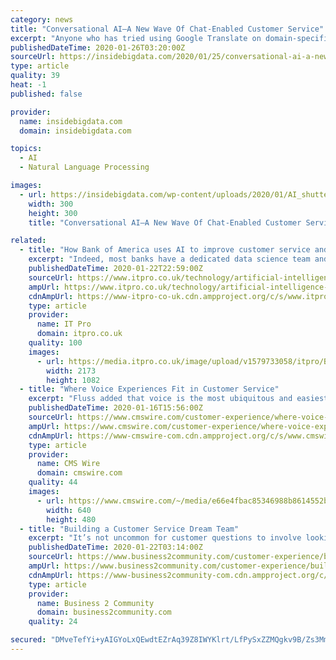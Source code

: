 ```yaml
---
category: news
title: "Conversational AI—A New Wave Of Chat-Enabled Customer Service"
excerpt: "Anyone who has tried using Google Translate on domain-specific documents can attest to just how ... Proprietary algorithms, like Automatic Semantic Understanding (ASU), can greatly enhance the language understanding capabilities of conversational AI. ASU gives virtual agents a competitive edge in understanding the underlying intent of a ..."
publishedDateTime: 2020-01-26T03:20:00Z
sourceUrl: https://insidebigdata.com/2020/01/25/conversational-ai-a-new-wave-of-chat-enabled-customer-service/
type: article
quality: 39
heat: -1
published: false

provider:
  name: insidebigdata.com
  domain: insidebigdata.com

topics:
  - AI
  - Natural Language Processing

images:
  - url: https://insidebigdata.com/wp-content/uploads/2020/01/AI_shutterstock_1069670762.jpg
    width: 300
    height: 300
    title: "Conversational AI—A New Wave Of Chat-Enabled Customer Service"

related:
  - title: "How Bank of America uses AI to improve customer service and take on competitors"
    excerpt: "Indeed, most banks have a dedicated data science team and have had for some time, with AI and machine learning (ML) increasingly taking a supporting role ... Thanks to regulations such as the European Commission’s Markets in Financial Instruments Directive 2, this data is available to all of BoA’s competitors, and vice versa."
    publishedDateTime: 2020-01-22T22:59:00Z
    sourceUrl: https://www.itpro.co.uk/technology/artificial-intelligence-ai/354510/how-bank-of-america-uses-ai-to-improve-customer
    ampUrl: https://www.itpro.co.uk/technology/artificial-intelligence-ai/354510/how-bank-of-america-uses-ai-to-improve-customer?amp
    cdnAmpUrl: https://www-itpro-co-uk.cdn.ampproject.org/c/s/www.itpro.co.uk/technology/artificial-intelligence-ai/354510/how-bank-of-america-uses-ai-to-improve-customer?amp
    type: article
    provider:
      name: IT Pro
      domain: itpro.co.uk
    quality: 100
    images:
      - url: https://media.itpro.co.uk/image/upload/v1579733058/itpro/BoA_Erica_AI.png
        width: 2173
        height: 1082
  - title: "Where Voice Experiences Fit in Customer Service"
    excerpt: "Fluss added that voice is the most ubiquitous and easiest form of interaction for most people, and the cost of the underlying technology for voice recognition has dropped. “When a customer is calling into the enterprise it’s because they tried web and mobile and still have questions, couldn’t complete their transaction, or because they ..."
    publishedDateTime: 2020-01-16T15:56:00Z
    sourceUrl: https://www.cmswire.com/customer-experience/where-voice-experiences-fit-in-customer-service/
    ampUrl: https://www.cmswire.com/customer-experience/where-voice-experiences-fit-in-customer-service/amp/
    cdnAmpUrl: https://www-cmswire-com.cdn.ampproject.org/c/s/www.cmswire.com/customer-experience/where-voice-experiences-fit-in-customer-service/amp/
    type: article
    provider:
      name: CMS Wire
      domain: cmswire.com
    quality: 44
    images:
      - url: https://www.cmswire.com/~/media/e66e4fbac85346988b8614552b01df68.jpg?mw=1024&hash=F9A672BDE93FDCF1491E09293D8024FD552E99A6
        width: 640
        height: 480
  - title: "Building a Customer Service Dream Team"
    excerpt: "It’s not uncommon for customer questions to involve looking for answers in multiple systems–why did the financial system deliver an incorrect ... That same platform should provide the self-service capabilities customers expect, drive customer resolutions faster with machine learning, and provide analytics to continually measure and improve ..."
    publishedDateTime: 2020-01-22T03:14:00Z
    sourceUrl: https://www.business2community.com/customer-experience/building-a-customer-service-dream-team-02277241
    ampUrl: https://www.business2community.com/customer-experience/building-a-customer-service-dream-team-02277241/amp
    cdnAmpUrl: https://www-business2community-com.cdn.ampproject.org/c/s/www.business2community.com/customer-experience/building-a-customer-service-dream-team-02277241/amp
    type: article
    provider:
      name: Business 2 Community
      domain: business2community.com
    quality: 24

secured: "DMveTefYi+yAIGYoLxQEwdtEZrAq39Z8IWYKlrt/LfPySxZZMQgkv9B/Zs3MmtAb73dNfKyg86a6QV8G1K6PJR2Lh+IM7kqCfYRpQUzoYfi+REMQ8bz7vgTZizDdknzeX8/J5uBdS5Yi/0hppVpf4lesTAy4Obkptj4ORJu8LcjzGZO0sudQKLGLHiGmRJfV56Pf5ArnP0zoasQiFLKK8V9lLALHhqASYjkGa6lx5P+TruviuhFfC9R+PzOLyl8SmOIG0CZgGGR07JpgxCrsM9MAUHHFtmz1xHgOBm9q/JIC1pMhBC30S3hYIIH8CcslhGjzvWxMP+O1fMYqvw0CljURvakIisLCvKjxUG3uLxRTfqq6htxM4+g/Yth1hZSdaeFD1iDHDhKdMsWbEIdMTUbVOZSQttn6aRCfK+KM9LlTbaABLIuLHoh1HxzLcuLHQOLr3VKVQxYxpoJKIEj5UoPcSLt99ji9gWByyXTO55U=;2gWS0Zdatm4l6gICODLTeg=="
---
```


